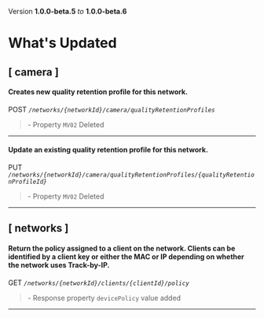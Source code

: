 Version **1.0.0-beta.5** _to_ **1.0.0-beta.6**

What's Updated
==============

\[ camera \]
------------

#### Creates new quality retention profile for this network.

POST _`/networks/{networkId}/camera/qualityRetentionProfiles`_

> \- Property `MV02` Deleted

* * *

#### Update an existing quality retention profile for this network.

PUT _`/networks/{networkId}/camera/qualityRetentionProfiles/{qualityRetentionProfileId}`_

> \- Property `MV02` Deleted

* * *

\[ networks \]
--------------

#### Return the policy assigned to a client on the network. Clients can be identified by a client key or either the MAC or IP depending on whether the network uses Track-by-IP.

GET _`/networks/{networkId}/clients/{clientId}/policy`_

> \- Response property `devicePolicy` value added

* * *
